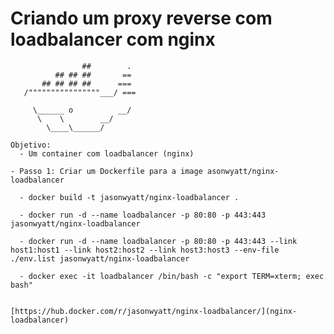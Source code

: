 # Criando um proxy reverse com loadbalancer com nginx

                    ##        .
              ## ## ##       ==
           ## ## ## ##      ===
       /""""""""""""""""___/ ===
  ~~~ {~~ ~~~~ ~~~ ~~~~ ~~ ~ /  ===- ~~~
       \______ o          __/
        \    \        __/
          \____\______/
                 
Objetivo:
    - Um container com loadbalancer (nginx)
    
- Passo 1: Criar um Dockerfile para a image asonwyatt/nginx-loadbalancer
        
    - docker build -t jasonwyatt/nginx-loadbalancer .
    
    - docker run -d --name loadbalancer -p 80:80 -p 443:443 jasonwyatt/nginx-loadbalancer
    
    - docker run -d --name loadbalancer -p 80:80 -p 443:443 --link host1:host1 --link host2:host2 --link host3:host3 --env-file ./env.list jasonwyatt/nginx-loadbalancer
    
    - docker exec -it loadbalancer /bin/bash -c "export TERM=xterm; exec bash"
    
    
[https://hub.docker.com/r/jasonwyatt/nginx-loadbalancer/](nginx-loadbalancer)